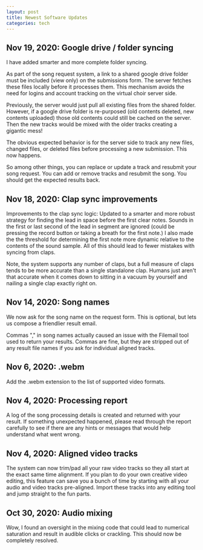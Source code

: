 ```yaml
---
layout: post
title: Newest Software Updates
categories: tech
---
```


## Nov 19, 2020: Google drive / folder syncing

I have added smarter and more complete folder syncing.

As part of the song request system, a link to a shared google drive
folder must be included (view only) on the submissions form.  The
server fetches these files locally before it processes them.  This
mechanism avoids the need for logins and account tracking on the
virtual choir server side.

Previously, the server would just pull all existing files from the
shared folder.  However, if a google drive folder is re-purposed (old
contents deleted, new contents uploaded) those old contents could
still be cached on the server.  Then the new tracks would be mixed
with the older tracks creating a gigantic mess!

The obvious expected behavior is for the server side to track any new
files, changed files, or deleted files before processing a new
submission.  This now happens.

So among other things, you can replace or update a track and resubmit
your song request.  You can add or remove tracks and resubmit the
song. You should get the expected results back.

## Nov 18, 2020: Clap sync improvements

Improvements to the clap sync logic: Updated to a smarter and more
robust strategy for finding the lead in space before the first clear
notes.  Sounds in the first or last second of the lead in segment are
ignored (could be pressing the record button or taking a breath for
the first note.)  I also made the the threshold for determining the
first note more dynamic relative to the contents of the sound sample.
All of this should lead to fewer mistakes with syncing from claps.

Note, the system supports any number of claps, but a full measure of
claps tends to be more accurate than a single standalone clap.  Humans
just aren't that accurate when it comes down to sitting in a vacuum by
yourself and nailing a single clap exactly right on.

## Nov 14, 2020: Song names

We now ask for the song name on the request form.  This is optional,
but lets us compose a friendlier result email.

Commas "," in song names actually caused an issue with the Filemail
tool used to return your results.  Commas are fine, but they are
stripped out of any result file names if you ask for individual
aligned tracks.

## Nov 6, 2020: .webm

Add the .webm extension to the list of supported video formats.

## Nov 4, 2020: Processing report

A log of the song processing details is created and returned with your
result.  If something unexpected happened, please read through the
report carefully to see if there are any hints or messages that would
help understand what went wrong.

## Nov 4, 2020: Aligned video tracks

The system can now trim/pad all your raw video tracks so they all start
at the exact same time alignment.  If you plan to do your own creative
video editing, this feature can save you a bunch of time by starting
with all your audio and video tracks pre-aligned.  Import these tracks
into any editing tool and jump straight to the fun parts.

## Oct 30, 2020: Audio mixing

Wow, I found an oversight in the mixing code that could lead to
numerical saturation and result in audible clicks or crackling.  This
should now be completely resolved.